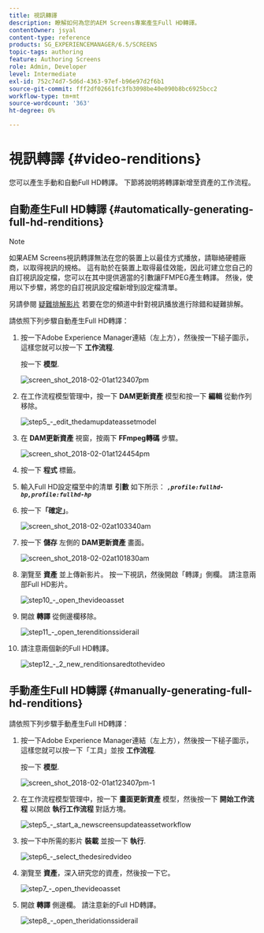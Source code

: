 ```yaml
---
title: 視訊轉譯
description: 瞭解如何為您的AEM Screens專案產生Full HD轉譯。
contentOwner: jsyal
content-type: reference
products: SG_EXPERIENCEMANAGER/6.5/SCREENS
topic-tags: authoring
feature: Authoring Screens
role: Admin, Developer
level: Intermediate
exl-id: 752c74d7-5d6d-4363-97ef-b96e97d2f6b1
source-git-commit: fff2df02661fc3fb3098be40e090b8bc6925bcc2
workflow-type: tm+mt
source-wordcount: '363'
ht-degree: 0%

---
```


# 視訊轉譯 {#video-renditions}

您可以產生手動和自動Full HD轉譯。 下節將說明將轉譯新增至資產的工作流程。

## 自動產生Full HD轉譯  {#automatically-generating-full-hd-renditions}

>[!NOTE]
>
>如果AEM Screens視訊轉譯無法在您的裝置上以最佳方式播放，請聯絡硬體廠商，以取得視訊的規格。 這有助於在裝置上取得最佳效能，因此可建立您自己的自訂視訊設定檔，您可以在其中提供適當的引數讓FFMPEG產生轉譯。 然後，使用以下步驟，將您的自訂視訊設定檔新增到設定檔清單。
>
>另請參閱 [疑難排解影片](troubleshoot-videos.md) 若要在您的頻道中針對視訊播放進行除錯和疑難排解。

請依照下列步驟自動產生Full HD轉譯：

1. 按一下Adobe Experience Manager連結（左上方），然後按一下槌子圖示，這樣您就可以按一下 **工作流程**.

   按一下 **模型**.

   ![screen_shot_2018-02-01at123407pm](assets/screen_shot_2018-02-01at123407pm.png)

1. 在工作流程模型管理中，按一下 **DAM更新資產** 模型和按一下 **編輯** 從動作列移除。

   ![step5_-_edit_thedamupdateassetmodel](assets/step5_-_edit_thedamupdateassetmodel.png)

1. 在 **DAM更新資產** 視窗，按兩下 **FFmpeg轉碼** 步驟。

   ![screen_shot_2018-02-01at124454pm](assets/screen_shot_2018-02-01at124454pm.png)

1. 按一下 **程式** 標籤。
1. 輸入Full HD設定檔至中的清單 **引數** 如下所示：
   ***`,profile:fullhd-bp,profile:fullhd-hp`***
1. 按一下&#x200B;**「確定」**。

   ![screen_shot_2018-02-02at103340am](assets/screen_shot_2018-02-02at103340am.png)

1. 按一下 **儲存** 左側的 **DAM更新資產** 畫面。

   ![screen_shot_2018-02-02at101830am](assets/screen_shot_2018-02-02at101830am.png)

1. 瀏覽至 **資產** 並上傳新影片。 按一下視訊，然後開啟「轉譯」側欄。 請注意兩部Full HD影片。

   ![step10_-_open_thevideoasset](assets/step10_-_open_thevideoasset.png)

1. 開啟 **轉譯** 從側邊欄移除。

   ![step11_-_open_terenditionssiderail](assets/step11_-_open_therenditionssiderail.png)

1. 請注意兩個新的Full HD轉譯。

   ![step12_-_2_new_renditionsaredtothevideo](assets/step12_-_2_new_renditionsareaddedtothevideo.png)

## 手動產生Full HD轉譯 {#manually-generating-full-hd-renditions}

請依照下列步驟手動產生Full HD轉譯：

1. 按一下Adobe Experience Manager連結（左上方），然後按一下槌子圖示，這樣您就可以按一下「工具」並按 **工作流程**.

   按一下 **模型**.

   ![screen_shot_2018-02-01at123407pm-1](assets/screen_shot_2018-02-01at123407pm-1.png)

1. 在工作流程模型管理中，按一下 **畫面更新資產** 模型，然後按一下 **開始工作流程** 以開啟 **執行工作流程** 對話方塊。

   ![step5_-_start_a_newscreensupdateassetworkflow](assets/step5_-_start_a_newscreensupdateassetworkflow.png)

1. 按一下中所需的影片 **裝載** 並按一下 **執行**.

   ![step6_-_select_thedesiredvideo](assets/step6_-_select_thedesiredvideo.png)

1. 瀏覽至 **資產**，深入研究您的資產，然後按一下它。

   ![step7_-_open_thevideoasset](assets/step7_-_open_thevideoasset.png)

1. 開啟 **轉譯** 側邊欄。 請注意新的Full HD轉譯。

   ![step8_-_open_theridationssiderail](assets/step8_-_open_therenditionssiderail.png)
